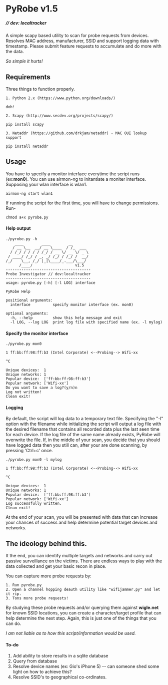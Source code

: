 # PyRobe v1.5
##### // dev: localtracker

A simple scapy based utility to scan for probe requests from devices. Resolves MAC address, manufacturer, SSID and support logging data with timestamp. Please submit feature requests to accumulate and do more with the data.

_So simple it hurts!_

## Requirements

Three things to function properly.

	1. Python 2.x (https://www.python.org/downloads/)
```
doh!
```
	2. Scapy (http://www.secdev.org/projects/scapy/)
```
pip install scapy
``` 
	3. Netaddr (https://github.com/drkjam/netaddr) - MAC OUI lookup support
```
pip install netaddr
``` 
## Usage

You have to specify a monitor interface everytime the script runs (ex:**mon0**). You can use airmon-ng to initantiate a moniter interface. Supposing your wlan interface is wlan1.

```
airmon-ng start wlan1
```
If running the script for the first time, you will have to change permissions. Run-

```
chmod a+x pyrobe.py
```
#### Help output

```
./pyrobe.py -h
    ____        ____        __        
   / __ \__  __/ __ \____  / /_  ___  
  / /_/ / / / / /_/ / __ \/ __ \/ _ \ 
 / ____/ /_/ / _, _/ /_/ / /_/ /  __/ 
/_/    \__, /_/ |_|\____/_.___/\___/  
      /____/                   v1.5
--------------------------------------
Probe Investigator // dev:localtracker
--------------------------------------
usage: pyrobe.py [-h] [-l LOG] interface

PyRobe Help

positional arguments:
  interface          specify monitor interface (ex. mon0)

optional arguments:
  -h, --help         show this help message and exit
  -l LOG, --log LOG  print log file with specified name (ex. -l mylog)
```
#### Specify the monitor interface

```
./pyrobe.py mon0

1 ff:bb:ff:98:ff:b3 (Intel Corporate) <--Probing--> Wifi-xx

^C

Unique devices:  1
Unique networks: 1
Popular device:  ['ff:bb:ff:98:ff:b3']
Popular network: ['Wifi-xx']
Do you want to save a log?(y/n)n
Log not written!
Clean exit!
```
#### Logging

By default, the script will log data to a temporary text file. Specifying the "-l" option with the filename while initializing the script will output a log file with the desired filename that contains all recorded data plus the last seen time for each device. If the log file of the same name already exists, PyRobe will overwrite the file. If, in the middle of your scan, you decide that you should have logged data then you still can, after your are done scanning, by pressing 'Ctrl+c' once.

```
./pyrobe.py mon0 -l mylog

1 ff:bb:ff:98:ff:b3 (Intel Corporate) <--Probing--> Wifi-xx

^C

Unique devices:  1
Unique networks: 1
Popular device:  ['ff:bb:ff:98:ff:b3']
Popular network: ['Wifi-xx']
Log successfully written.
Clean exit!
```

At the end of your scan, you will be presented with data that can increase your chances of success and help determine potential target devices and networks.

## The ideology behind this.

It the end, you can identify multiple targets and networks and carry out passive surveillance on the victims. There are endless ways to play with the data collected and get your basic recon in place.  

You can capture more probe requests by:

	1. Run pyrobe.py
	2. Open a channel hopping deauth utility like "wifijammer.py" and let it rip.
	3. Tons more probe requests!

By studying these probe requests and/or querying them against **wigle.net** for known SSID locations, you can create a character/target profile that can help determine the next step. Again, this is just one of the things that you can do.

_I am not liable as to how this script/information would be used._

#### To-do

1. Add ability to store results in a sqlite database
2. Query from database
3. Resolve device names (ex: Gio's iPhone 5) -- can someone shed some light on how to achieve this?
4. Resolve SSID's to geographical co-ordinates.